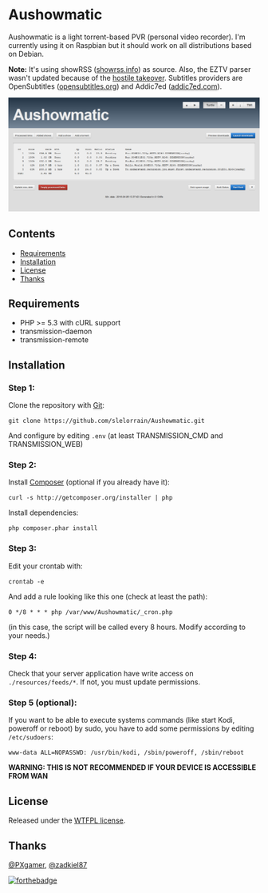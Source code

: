 # Aushowmatic

Aushowmatic is a light torrent-based PVR (personal video recorder). I'm currently using it on Raspbian but it should work on all distributions based on Debian.

**Note:** It's using showRSS ([showrss.info]) as source. Also, the EZTV parser wasn't updated because of the [hostile takeover](https://en.wikipedia.org/wiki/EZTV#Hostile_takeover). Subtitles providers are OpenSubtitles ([opensubtitles.org]) and Addic7ed ([addic7ed.com]).

![Screenshot](resources/screenshot.png?raw=true)

## Contents

* [Requirements](#requirements)
* [Installation](#installation)
* [License](#license)
* [Thanks](#thanks)

## Requirements

- PHP >= 5.3 with cURL support
- transmission-daemon
- transmission-remote

## Installation

### Step 1:
Clone the repository with [Git]:
```
git clone https://github.com/slelorrain/Aushowmatic.git
```

And configure by editing `.env` (at least TRANSMISSION_CMD and TRANSMISSION_WEB)

### Step 2:
Install [Composer] (optional if you already have it):
```
curl -s http://getcomposer.org/installer | php
```

Install dependencies:
```
php composer.phar install
```

### Step 3:
Edit your crontab with:
```
crontab -e
```

And add a rule looking like this one (check at least the path):
```
0 */8 * * * php /var/www/Aushowmatic/_cron.php
```
(in this case, the script will be called every 8 hours. Modify according to your needs.)

### Step 4:
Check that your server application have write access on `./resources/feeds/*`. If not, you must update permissions.

### Step 5 (optional):
If you want to be able to execute systems commands (like start Kodi, poweroff or reboot) by sudo, you have to add some permissions by editing `/etc/sudoers`:
```
www-data ALL=NOPASSWD: /usr/bin/kodi, /sbin/poweroff, /sbin/reboot
```

**WARNING: THIS IS NOT RECOMMENDED IF YOUR DEVICE IS ACCESSIBLE FROM WAN**

## License

Released under the [WTFPL license].

## Thanks

[@PXgamer](https://github.com/PXgamer), [@zadkiel87](https://github.com/zadkiel87)

[![forthebadge](http://forthebadge.com/images/badges/built-with-love.svg)](http://forthebadge.com)

[Git]: https://git-scm.com
[Composer]: https://getcomposer.org
[showrss.info]: https://showrss.info
[opensubtitles.org]: https://www.opensubtitles.org
[addic7ed.com]: http://www.addic7ed.com
[WTFPL license]: http://www.wtfpl.net
